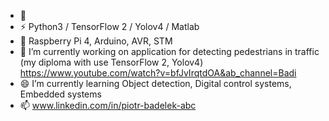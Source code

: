 - 👋 
- ⚡ Python3 / TensorFlow 2 / Yolov4 / Matlab
- 🌱 Raspberry Pi 4, Arduino, AVR, STM
- 🔭 I’m currently working on application for detecting pedestrians in traffic (my diploma with use TensorFlow 2, Yolov4)
     https://www.youtube.com/watch?v=bfJvIrqtdOA&ab_channel=Badi
- 😄 I’m currently learning Object detection, Digital control systems, Embedded systems
- 📫 www.linkedin.com/in/piotr-badelek-abc

